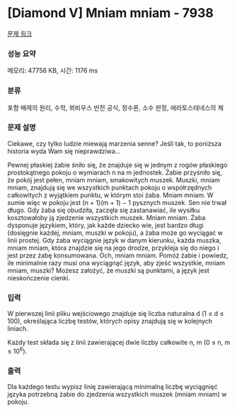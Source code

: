 # [Diamond V] Mniam mniam - 7938 

[문제 링크](https://www.acmicpc.net/problem/7938) 

### 성능 요약

메모리: 47756 KB, 시간: 1176 ms

### 분류

포함 배제의 원리, 수학, 뫼비우스 반전 공식, 정수론, 소수 판정, 에라토스테네스의 체

### 문제 설명

<p>Ciekawe, czy tylko ludzie miewają marzenia senne? Jeśli tak, to poniższa historia wyda Wam się nieprawdziwa...</p>

<p>Pewnej płaskiej żabie śniło się, że znajduje się w jednym z rogów płaskiego prostokątnego pokoju o wymiarach n na m jednostek. Żabie przyśniło się, że pokój jest pełen, mniam mniam, smakowitych muszek. Muszki, mniam mniam, znajdują się we wszystkich punktach pokoju o współrzędnych całkowitych z wyjątkiem punktu, w którym stoi żaba. Mniam mniam. W sumie więc w pokoju jest (n + 1)(m + 1) − 1 pysznych muszek. Sen nie trwał długo. Gdy żaba się obudziła, zaczęła się zastanawiać, ile wysiłku kosztowałoby ją zjedzenie wszystkich muszek. Mniam mniam. Żaba dysponuje językiem, który, jak każde dziecko wie, jest bardzo długi (dosięgnie każdej, mniam, muszki w pokoju), a żaba może go wyciągać w linii prostej. Gdy żaba wyciągnie język w danym kierunku, każda muszka, mniam mniam, która znajdzie się na jego drodze, przykleja się do niego i jest przez żabę konsumowana. Och, mniam mniam. Pomóż żabie i powiedz, ile minimalnie razy musi ona wyciągnąć język, aby zjeść wszystkie, mniam mniam, muszki? Możesz założyć, że muszki są punktami, a język jest nieskończenie cienki.</p>

### 입력 

 <p>W pierwszej linii pliku wejściowego znajduje się liczba naturalna d (1 ≤ d ≤ 100), określająca liczbę testów, których opisy znajdują się w kolejnych liniach.</p>

<p>Każdy test składa się z linii zawierającej dwie liczby całkowite n, m (0 ≤ n, m ≤ 10<sup>6</sup>).</p>

### 출력 

 <p>Dla każdego testu wypisz linię zawierającą minimalną liczbę wyciągnięć języka potrzebną żabie do zjedzenia wszystkich muszek (mniam mniam) w pokoju.</p>

